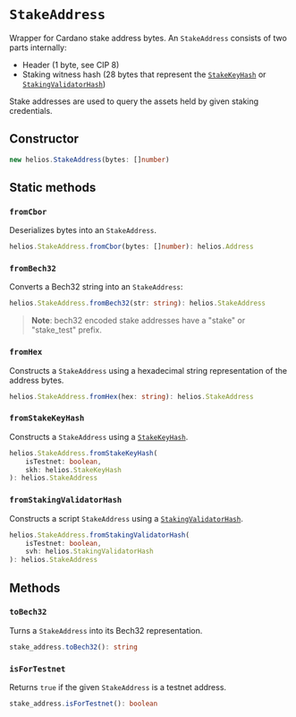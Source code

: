 # `StakeAddress`

Wrapper for Cardano stake address bytes. An `StakeAddress` consists of two parts internally:

  * Header (1 byte, see CIP 8)
  * Staking witness hash (28 bytes that represent the [`StakeKeyHash`](./stakekeyhash.md) or [`StakingValidatorHash`](./stakingvalidatorhash.md))

Stake addresses are used to query the assets held by given staking credentials.

## Constructor

```ts
new helios.StakeAddress(bytes: []number)
```

## Static methods

### `fromCbor`

Deserializes bytes into an `StakeAddress`.

```ts
helios.StakeAddress.fromCbor(bytes: []number): helios.Address
```

### `fromBech32`

Converts a Bech32 string into an `StakeAddress`:

```ts
helios.StakeAddress.fromBech32(str: string): helios.StakeAddress
```

> **Note**: bech32 encoded stake addresses have a "stake" or "stake_test" prefix.

### `fromHex`

Constructs a `StakeAddress` using a hexadecimal string representation of the address bytes.

```ts
helios.StakeAddress.fromHex(hex: string): helios.StakeAddress
```

### `fromStakeKeyHash`

Constructs a `StakeAddress` using a [`StakeKeyHash`](./stakekeyhash.md).

```ts
helios.StakeAddress.fromStakeKeyHash(
    isTestnet: boolean, 
    skh: helios.StakeKeyHash
): helios.StakeAddress
```

### `fromStakingValidatorHash`

Constructs a script `StakeAddress` using a [`StakingValidatorHash`](./stakingvalidatorhash.md).

```ts
helios.StakeAddress.fromStakingValidatorHash(
    isTestnet: boolean, 
    svh: helios.StakingValidatorHash
): helios.StakeAddress
```

## Methods

### `toBech32`

Turns a `StakeAddress` into its Bech32 representation.

```ts
stake_address.toBech32(): string
```

### `isForTestnet`

Returns `true` if the given `StakeAddress` is a testnet address.

```ts
stake_address.isForTestnet(): boolean
```